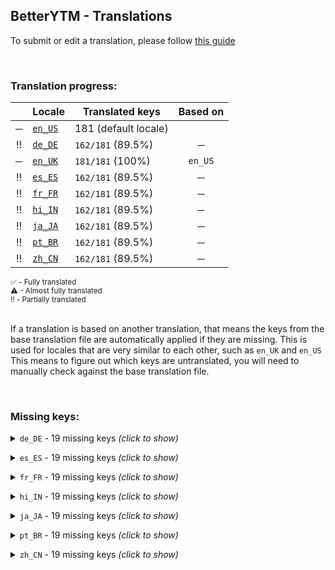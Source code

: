 <!--
    !!!!!!!!!!!!!!!!!!!!!!!!!!!!!!!!!!!!!!!!!!!!!!!!!!!!!!
    !!             THIS IS A GENERATED FILE             !!
    !!    all changes will be overwritten next build    !!
    !! only edit in `src/tools/tr-progress-template.md` !!
    !!!!!!!!!!!!!!!!!!!!!!!!!!!!!!!!!!!!!!!!!!!!!!!!!!!!!!
-->







## BetterYTM - Translations
To submit or edit a translation, please follow [this guide](../../contributing.md#submitting-translations)

<br>

### Translation progress:
| &nbsp; | Locale | Translated keys | Based on |
| :----: | ------ | --------------- | :------: |
| ─ | [`en_US`](./en_US.json) | 181 (default locale) |  |
| ‼️ | [`de_DE`](./de_DE.json) | `162/181` (89.5%) | ─ |
| ─ | [`en_UK`](./en_UK.json) | `181/181` (100%) | `en_US` |
| ‼️ | [`es_ES`](./es_ES.json) | `162/181` (89.5%) | ─ |
| ‼️ | [`fr_FR`](./fr_FR.json) | `162/181` (89.5%) | ─ |
| ‼️ | [`hi_IN`](./hi_IN.json) | `162/181` (89.5%) | ─ |
| ‼️ | [`ja_JA`](./ja_JA.json) | `162/181` (89.5%) | ─ |
| ‼️ | [`pt_BR`](./pt_BR.json) | `162/181` (89.5%) | ─ |
| ‼️ | [`zh_CN`](./zh_CN.json) | `162/181` (89.5%) | ─ |

<sub>
✅ - Fully translated
</sub><br>
<sub>
⚠ - Almost fully translated
</sub><br>
<sub>
‼️ - Partially translated
</sub><br>

<br>

If a translation is based on another translation, that means the keys from the base translation file are automatically applied if they are missing. This is used for locales that are very similar to each other, such as `en_UK` and `en_US`  
This means to figure out which keys are untranslated, you will need to manually check against the base translation file.

<br>

### Missing keys:

<details><summary><code>de_DE</code> - 19 missing keys <i>(click to show)</i></summary><br>

| Key | English text |
| --- | ------------ |
| `copy_hidden_value` | `Copy hidden value` |
| `copy_hidden_tooltip` | `Click to copy the hidden value - this is sensitive data ⚠️` |
| `active_mode_display` | `%1 Mode` |
| `active_mode_tooltip-1` | `The %1 is currently active` |
| `active_mode_tooltip-n` | `The %1 are currently active` |
| `dev_mode` | `Developer mode` |
| `dev_mode_short` | `Dev` |
| `advanced_mode_short` | `Advanced` |
| `feature_category_volume` | `Volume` |
| `feature_desc_volumeSharedBetweenTabs` | `Should the set volume be shared between tabs and remembered between sessions?` |
| `feature_helptext_volumeSharedBetweenTabs` | `If you change the volume in one tab, the volume level will be set to the same value in all other tabs that have this feature enabled.\nThis value will be remembered and restored across sessions, until disabled.` |
| `feature_desc_setInitialTabVolume` | `Sets the volume level to a specific value once when opening the site` |
| `feature_warning_setInitialTabVolume_volumeSharedBetweenTabs_incompatible` | `This feature is incompatible with the "Volume level shared between tabs" feature and will be ignored while using the shared volume feature!` |
| `feature_desc_initialTabVolumeLevel` | `The value to set the volume level to when opening the site` |
| `feature_desc_rememberSongTimeDuration` | `How long in seconds to remember the song's time for after it was last played` |
| `feature_desc_rememberSongTimeReduction` | `How many seconds to subtract when restoring the time of a remembered song` |
| `feature_helptext_rememberSongTimeReduction` | `When restoring the time of a song that was remembered, this amount of seconds will be subtracted from the remembered time so you can re-listen to the part that was interrupted.` |
| `feature_desc_rememberSongTimeMinPlayTime` | `Minimum amount of seconds a song needs to be played for its time to be remembered` |
| `plugin_validation_error_no_property` | `No property '%1' with type '%2'` |

<br></details>

<details><summary><code>es_ES</code> - 19 missing keys <i>(click to show)</i></summary><br>

| Key | English text |
| --- | ------------ |
| `copy_hidden_value` | `Copy hidden value` |
| `copy_hidden_tooltip` | `Click to copy the hidden value - this is sensitive data ⚠️` |
| `active_mode_display` | `%1 Mode` |
| `active_mode_tooltip-1` | `The %1 is currently active` |
| `active_mode_tooltip-n` | `The %1 are currently active` |
| `dev_mode` | `Developer mode` |
| `dev_mode_short` | `Dev` |
| `advanced_mode_short` | `Advanced` |
| `feature_category_volume` | `Volume` |
| `feature_desc_volumeSharedBetweenTabs` | `Should the set volume be shared between tabs and remembered between sessions?` |
| `feature_helptext_volumeSharedBetweenTabs` | `If you change the volume in one tab, the volume level will be set to the same value in all other tabs that have this feature enabled.\nThis value will be remembered and restored across sessions, until disabled.` |
| `feature_desc_setInitialTabVolume` | `Sets the volume level to a specific value once when opening the site` |
| `feature_warning_setInitialTabVolume_volumeSharedBetweenTabs_incompatible` | `This feature is incompatible with the "Volume level shared between tabs" feature and will be ignored while using the shared volume feature!` |
| `feature_desc_initialTabVolumeLevel` | `The value to set the volume level to when opening the site` |
| `feature_desc_rememberSongTimeDuration` | `How long in seconds to remember the song's time for after it was last played` |
| `feature_desc_rememberSongTimeReduction` | `How many seconds to subtract when restoring the time of a remembered song` |
| `feature_helptext_rememberSongTimeReduction` | `When restoring the time of a song that was remembered, this amount of seconds will be subtracted from the remembered time so you can re-listen to the part that was interrupted.` |
| `feature_desc_rememberSongTimeMinPlayTime` | `Minimum amount of seconds a song needs to be played for its time to be remembered` |
| `plugin_validation_error_no_property` | `No property '%1' with type '%2'` |

<br></details>

<details><summary><code>fr_FR</code> - 19 missing keys <i>(click to show)</i></summary><br>

| Key | English text |
| --- | ------------ |
| `copy_hidden_value` | `Copy hidden value` |
| `copy_hidden_tooltip` | `Click to copy the hidden value - this is sensitive data ⚠️` |
| `active_mode_display` | `%1 Mode` |
| `active_mode_tooltip-1` | `The %1 is currently active` |
| `active_mode_tooltip-n` | `The %1 are currently active` |
| `dev_mode` | `Developer mode` |
| `dev_mode_short` | `Dev` |
| `advanced_mode_short` | `Advanced` |
| `feature_category_volume` | `Volume` |
| `feature_desc_volumeSharedBetweenTabs` | `Should the set volume be shared between tabs and remembered between sessions?` |
| `feature_helptext_volumeSharedBetweenTabs` | `If you change the volume in one tab, the volume level will be set to the same value in all other tabs that have this feature enabled.\nThis value will be remembered and restored across sessions, until disabled.` |
| `feature_desc_setInitialTabVolume` | `Sets the volume level to a specific value once when opening the site` |
| `feature_warning_setInitialTabVolume_volumeSharedBetweenTabs_incompatible` | `This feature is incompatible with the "Volume level shared between tabs" feature and will be ignored while using the shared volume feature!` |
| `feature_desc_initialTabVolumeLevel` | `The value to set the volume level to when opening the site` |
| `feature_desc_rememberSongTimeDuration` | `How long in seconds to remember the song's time for after it was last played` |
| `feature_desc_rememberSongTimeReduction` | `How many seconds to subtract when restoring the time of a remembered song` |
| `feature_helptext_rememberSongTimeReduction` | `When restoring the time of a song that was remembered, this amount of seconds will be subtracted from the remembered time so you can re-listen to the part that was interrupted.` |
| `feature_desc_rememberSongTimeMinPlayTime` | `Minimum amount of seconds a song needs to be played for its time to be remembered` |
| `plugin_validation_error_no_property` | `No property '%1' with type '%2'` |

<br></details>

<details><summary><code>hi_IN</code> - 19 missing keys <i>(click to show)</i></summary><br>

| Key | English text |
| --- | ------------ |
| `copy_hidden_value` | `Copy hidden value` |
| `copy_hidden_tooltip` | `Click to copy the hidden value - this is sensitive data ⚠️` |
| `active_mode_display` | `%1 Mode` |
| `active_mode_tooltip-1` | `The %1 is currently active` |
| `active_mode_tooltip-n` | `The %1 are currently active` |
| `dev_mode` | `Developer mode` |
| `dev_mode_short` | `Dev` |
| `advanced_mode_short` | `Advanced` |
| `feature_category_volume` | `Volume` |
| `feature_desc_volumeSharedBetweenTabs` | `Should the set volume be shared between tabs and remembered between sessions?` |
| `feature_helptext_volumeSharedBetweenTabs` | `If you change the volume in one tab, the volume level will be set to the same value in all other tabs that have this feature enabled.\nThis value will be remembered and restored across sessions, until disabled.` |
| `feature_desc_setInitialTabVolume` | `Sets the volume level to a specific value once when opening the site` |
| `feature_warning_setInitialTabVolume_volumeSharedBetweenTabs_incompatible` | `This feature is incompatible with the "Volume level shared between tabs" feature and will be ignored while using the shared volume feature!` |
| `feature_desc_initialTabVolumeLevel` | `The value to set the volume level to when opening the site` |
| `feature_desc_rememberSongTimeDuration` | `How long in seconds to remember the song's time for after it was last played` |
| `feature_desc_rememberSongTimeReduction` | `How many seconds to subtract when restoring the time of a remembered song` |
| `feature_helptext_rememberSongTimeReduction` | `When restoring the time of a song that was remembered, this amount of seconds will be subtracted from the remembered time so you can re-listen to the part that was interrupted.` |
| `feature_desc_rememberSongTimeMinPlayTime` | `Minimum amount of seconds a song needs to be played for its time to be remembered` |
| `plugin_validation_error_no_property` | `No property '%1' with type '%2'` |

<br></details>

<details><summary><code>ja_JA</code> - 19 missing keys <i>(click to show)</i></summary><br>

| Key | English text |
| --- | ------------ |
| `copy_hidden_value` | `Copy hidden value` |
| `copy_hidden_tooltip` | `Click to copy the hidden value - this is sensitive data ⚠️` |
| `active_mode_display` | `%1 Mode` |
| `active_mode_tooltip-1` | `The %1 is currently active` |
| `active_mode_tooltip-n` | `The %1 are currently active` |
| `dev_mode` | `Developer mode` |
| `dev_mode_short` | `Dev` |
| `advanced_mode_short` | `Advanced` |
| `feature_category_volume` | `Volume` |
| `feature_desc_volumeSharedBetweenTabs` | `Should the set volume be shared between tabs and remembered between sessions?` |
| `feature_helptext_volumeSharedBetweenTabs` | `If you change the volume in one tab, the volume level will be set to the same value in all other tabs that have this feature enabled.\nThis value will be remembered and restored across sessions, until disabled.` |
| `feature_desc_setInitialTabVolume` | `Sets the volume level to a specific value once when opening the site` |
| `feature_warning_setInitialTabVolume_volumeSharedBetweenTabs_incompatible` | `This feature is incompatible with the "Volume level shared between tabs" feature and will be ignored while using the shared volume feature!` |
| `feature_desc_initialTabVolumeLevel` | `The value to set the volume level to when opening the site` |
| `feature_desc_rememberSongTimeDuration` | `How long in seconds to remember the song's time for after it was last played` |
| `feature_desc_rememberSongTimeReduction` | `How many seconds to subtract when restoring the time of a remembered song` |
| `feature_helptext_rememberSongTimeReduction` | `When restoring the time of a song that was remembered, this amount of seconds will be subtracted from the remembered time so you can re-listen to the part that was interrupted.` |
| `feature_desc_rememberSongTimeMinPlayTime` | `Minimum amount of seconds a song needs to be played for its time to be remembered` |
| `plugin_validation_error_no_property` | `No property '%1' with type '%2'` |

<br></details>

<details><summary><code>pt_BR</code> - 19 missing keys <i>(click to show)</i></summary><br>

| Key | English text |
| --- | ------------ |
| `copy_hidden_value` | `Copy hidden value` |
| `copy_hidden_tooltip` | `Click to copy the hidden value - this is sensitive data ⚠️` |
| `active_mode_display` | `%1 Mode` |
| `active_mode_tooltip-1` | `The %1 is currently active` |
| `active_mode_tooltip-n` | `The %1 are currently active` |
| `dev_mode` | `Developer mode` |
| `dev_mode_short` | `Dev` |
| `advanced_mode_short` | `Advanced` |
| `feature_category_volume` | `Volume` |
| `feature_desc_volumeSharedBetweenTabs` | `Should the set volume be shared between tabs and remembered between sessions?` |
| `feature_helptext_volumeSharedBetweenTabs` | `If you change the volume in one tab, the volume level will be set to the same value in all other tabs that have this feature enabled.\nThis value will be remembered and restored across sessions, until disabled.` |
| `feature_desc_setInitialTabVolume` | `Sets the volume level to a specific value once when opening the site` |
| `feature_warning_setInitialTabVolume_volumeSharedBetweenTabs_incompatible` | `This feature is incompatible with the "Volume level shared between tabs" feature and will be ignored while using the shared volume feature!` |
| `feature_desc_initialTabVolumeLevel` | `The value to set the volume level to when opening the site` |
| `feature_desc_rememberSongTimeDuration` | `How long in seconds to remember the song's time for after it was last played` |
| `feature_desc_rememberSongTimeReduction` | `How many seconds to subtract when restoring the time of a remembered song` |
| `feature_helptext_rememberSongTimeReduction` | `When restoring the time of a song that was remembered, this amount of seconds will be subtracted from the remembered time so you can re-listen to the part that was interrupted.` |
| `feature_desc_rememberSongTimeMinPlayTime` | `Minimum amount of seconds a song needs to be played for its time to be remembered` |
| `plugin_validation_error_no_property` | `No property '%1' with type '%2'` |

<br></details>

<details><summary><code>zh_CN</code> - 19 missing keys <i>(click to show)</i></summary><br>

| Key | English text |
| --- | ------------ |
| `copy_hidden_value` | `Copy hidden value` |
| `copy_hidden_tooltip` | `Click to copy the hidden value - this is sensitive data ⚠️` |
| `active_mode_display` | `%1 Mode` |
| `active_mode_tooltip-1` | `The %1 is currently active` |
| `active_mode_tooltip-n` | `The %1 are currently active` |
| `dev_mode` | `Developer mode` |
| `dev_mode_short` | `Dev` |
| `advanced_mode_short` | `Advanced` |
| `feature_category_volume` | `Volume` |
| `feature_desc_volumeSharedBetweenTabs` | `Should the set volume be shared between tabs and remembered between sessions?` |
| `feature_helptext_volumeSharedBetweenTabs` | `If you change the volume in one tab, the volume level will be set to the same value in all other tabs that have this feature enabled.\nThis value will be remembered and restored across sessions, until disabled.` |
| `feature_desc_setInitialTabVolume` | `Sets the volume level to a specific value once when opening the site` |
| `feature_warning_setInitialTabVolume_volumeSharedBetweenTabs_incompatible` | `This feature is incompatible with the "Volume level shared between tabs" feature and will be ignored while using the shared volume feature!` |
| `feature_desc_initialTabVolumeLevel` | `The value to set the volume level to when opening the site` |
| `feature_desc_rememberSongTimeDuration` | `How long in seconds to remember the song's time for after it was last played` |
| `feature_desc_rememberSongTimeReduction` | `How many seconds to subtract when restoring the time of a remembered song` |
| `feature_helptext_rememberSongTimeReduction` | `When restoring the time of a song that was remembered, this amount of seconds will be subtracted from the remembered time so you can re-listen to the part that was interrupted.` |
| `feature_desc_rememberSongTimeMinPlayTime` | `Minimum amount of seconds a song needs to be played for its time to be remembered` |
| `plugin_validation_error_no_property` | `No property '%1' with type '%2'` |

<br></details>
